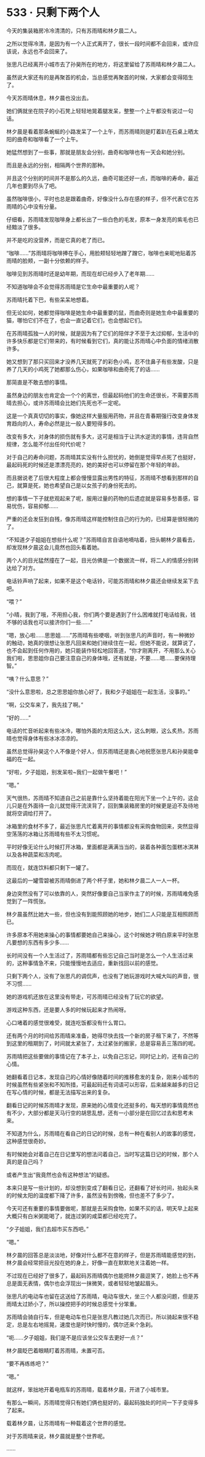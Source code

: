 # 533 · 只剩下两个人

今天的集装箱房冷冷清清的，只有苏雨晴和林夕晨二人。

之所以觉得冷清，是因为有一个人正式离开了，很长一段时间都不会回来，或许应该说，永远也不会回来了。

张思凡已经离开小城市去了孙昊所在的地方，将这里留给了苏雨晴和林夕晨二人。

虽然说大家还有的是再聚首的机会，当总感觉再聚首的时候，大家都会变得陌生了。

今天苏雨晴休息，林夕晨也没出去。

她们俩就坐在院子的小石凳上轻轻地晃着腿发呆，整整一个上午都没有说过一句话。

林夕晨是看着那条蜿蜒的小路发呆了一个上午，而苏雨晴则是盯着趴在石桌上晒太阳的曲奇和咖啡看了一个上午。

她猛然想到了一些事，那就是朋友会分别，曲奇和咖啡也有一天会和她分别。

而且是永远的分别，相隔两个世界的那种。

并且这个分别的时间并不是那么的久远，曲奇可能还好一点，而咖啡的寿命，最近几年也要到尽头了吧。

虽然咖啡很小，平时也总是跟着曲奇，好像没什么存在感的样子，但不代表它在苏雨晴的心中没有分量。

仔细看，苏雨晴发现咖啡身上都长出了一些白色的毛发，原本一身发亮的紫毛也已经黯淡了很多。

并不是吃的没营养，而是它真的老了而已。

“咖啡……”苏雨晴将咖啡捧在手心，用脸颊轻轻地蹭了蹭它，咖啡也亲昵地贴着苏雨晴的脸颊，一副十分依赖的样子。

咖啡见到苏雨晴时还是幼年期，而现在却已经步入了老年期……

不知道咖啡会不会觉得苏雨晴是它生命中最重要的人呢？

苏雨晴托着下巴，有些呆呆地想着。

但无论如何，她都觉得咖啡是她生命中最重要的鼠，而曲奇则是她生命中最重要的猫，哪怕它们不在了，也会一直记着它们，也会想起它们。

在苏雨晴孤独一人的时候，就是因为有了它们的陪伴才不至于太过抑郁，生活中的许多快乐都是它们带来的，有时候看到它们，真的能让苏雨晴心中负面的情绪消散许多。

她又想到了那只买回来才没养几天就死了的彩色小鸡，忍不住鼻子有些发酸，只是养了几天的小鸡死了她都那么伤心，如果咖啡和曲奇死了的话……

那简直是不敢去想的事情。

虽然身边的朋友也肯定会一个个的离世，但最起码他们的生命还很长，不需要苏雨晴去担心，或许苏雨晴会比她们先死也不一定呢。

这是一个真真切切的事实，像她这样大量服用药物，并且在青春期强行改变身体发育趋向的人，寿命必然是比一般人要短得多的。

改变有多大，对身体的损伤就有多大，这可是相当于让洪水逆流的事情，违背自然规律，怎么能不付出任何代价呢？

对于自己的寿命问题，苏雨晴其实没有什么担忧的，她倒是觉得早点死了也挺好，最起码死的时候还是漂漂亮亮的，她的美好也可以停留在那个年轻的年龄。

而且据说老了后很大程度上都会慢慢显露出男性的特征，苏雨晴不想看到那样的自己，就算是死，她也希望自己是以女孩子的身份死去的。

想的事情一下子就悲观起来了呢，服用过量的药物的后遗症就是容易多愁善感，容易忧伤，容易抑郁……

严重的还会发狂到自残，像苏雨晴这样能控制住自己的行为的，已经算是很轻微的了。

“不知道夕子姐姐在想些什么呢？”苏雨晴自言自语地嘀咕着，扭头朝林夕晨看去，却发现林夕晨这会儿竟然也回头看着她。

两个人的目光猛然撞在了一起，目光仿佛是一个数据流一样，将二人的情感分别转达给了对方。

电话铃声响了起来，如果不是这个电话铃，可能苏雨晴和林夕晨还会继续发呆下去吧。

“喂？”

“小晴，我到了哦，不用担心我，你们两个要是遇到了什么困难就打电话给我，钱不够的话我也可以接济你们一些……”

“嗯，放心啦……思思姐……”苏雨晴有些哽咽，听到张思凡的声音时，有一种微妙的触动，她真的很想让张思凡回来和她们继续住在一起，但她不能说，就算说了，也不会起到任何作用的，她只能装作轻松地回答道，“你才刚离开，不用那么关心我们啦，思思姐你自己要注意自己的身体哦，还有就是，不要……嗯……要保持理智。”

“咦？什么意思？”

“没什么意思啦，总之思思姐你放心好了，我和夕子姐姐在一起生活，没事的。”

“啊，公交车来了，我先挂了啊。”

“好的……”

电话的忙音听起来有些冰冷，哪怕外面的太阳这么大，这么刺眼，这么炙热，苏雨晴也觉得身体有些冰冰凉凉的。

虽然总觉得孙昊这个人不像是个好人，但苏雨晴还是衷心地祝愿张思凡和孙昊能幸福的在一起。

“好啦，夕子姐姐，别发呆啦~我们一起做午餐吧！”

“嗯。”

天气很热，苏雨晴不知道自己之前是靠什么坚持着能在阳光下坐一个上午的，这会儿只是在外面待一会儿就觉得汗流浃背了，回到集装箱房里的时候更是迫不及待地就将空调给打开了。

冰箱里的食材不多了，最近张思凡忙着离开的事情都没有采购食物回来，突然显得空荡荡的冰箱让苏雨晴有些不太习惯呢。

平时好像无论什么时候打开冰箱，里面都是满满当当的，装着各种面包蛋糕冰淇淋以及各种蔬菜和冻肉呢。

而现在，就连饮料都只剩下一罐了。

这最后的一罐雪碧被苏雨晴倒进了两个杯子里，她和林夕晨二人一人一杯。

身边突然没有了可以依靠的人，突然好像要自己当家作主了的时候，苏雨晴难免感觉到了一阵慌张。

林夕晨虽然比她大一些，但也没有到能照顾她的地步，她们二人只能是互相照顾而已。

许多原本不用她来操心的事情都要她自己来操心，这个时候她才明白原来平时张思凡要想的东西有多少多……

长时间没有一个人生活过了，苏雨晴都有些忘记自己当时是怎么一个人生活过来的，这种事情急不来，只能慢慢地去适应，重新找回以前的感觉。

只剩下两个人，没有了张思凡的调侃声，也没有了她玩游戏时大喊大叫的声音，很不习惯……

她的游戏机还放在这里没有带走，可苏雨晴已经没有了玩它的欲望。

游戏这种东西，还是要人多的时候玩起来才热闹呀。

心口堵着的感觉很难受，就连吃饭都没有什么胃口。

还有两个月的时间给苏雨晴来准备，她得尽快去找一个新的房子租下来了，不然等到这里的租期到了，时间就太紧张了，太过紧张的搬家，总是容易丢三落四的呢。

苏雨晴把这些要做的事情记在了本子上，以免自己忘记，同时记上的，还有自己的心情。

她翻看着日记本，发现自己的心情好像随着时间的推移愈发的复杂，刚来小城市的时候虽然有些紧张和不知所措，可最起码还有词语可以形容，后来越来越多的日记在写心情的时候，都是无法描写出来的复杂。

翻看日记的时候苏雨晴才发现，原来她的心情变化还挺多的，每天想的事情竟然也有不少，大部分都是天马行空的胡思乱想，还有一小部分是在回忆过去和思考未来。

不知道为什么，苏雨晴在看自己的日记的时候，总有一种在看别人的故事的感觉，这种感觉很奇妙。

有时候她会对着自己在日记里写的想法问着自己，当时写这篇日记的时候，那个人真的是自己吗？

或者产生出“我竟然也会有这种想法”的疑惑。

本来只是写一些计划的，却没想到变成了翻看日记，还翻看了好长时间，抬起头来的时候太阳的温度都下降了许多，虽然没有到傍晚，但也差不了多少了。

今天可还有重要的事情要做呢，那就是去采购食物，如果不买的话，明天早上起来大概只有白米粥能喝了，就连过粥的咸菜都已经吃完了。

“夕子姐姐，我们去超市买东西吧。”

“嗯。”

林夕晨的回答总是淡淡地，好像对什么都不在意的样子，但是苏雨晴能感觉的到，林夕晨会经常把目光投在她的身上，好像一直在默默地关注着她一样。

不过现在已经好了很多了，最起码苏雨晴偶尔也能把林夕晨逗笑了，她脸上也不再总是面无表情，偶尔也会浮现出一抹微笑，或者轻轻地皱起眉头。

张思凡的电动车也留在这送给了苏雨晴，电动车很大，坐三个人都没问题，但是苏雨晴太过娇小了，所以操控把手的时候总感觉十分笨重。

苏雨晴会骑自行车，但是电动车也只是张思凡教过她几次而已，所以骑起来很不稳定，总是左右地摇晃，速度也是时快时慢的，偶尔还来个急刹。

“呃……夕子姐姐，我们是不是应该坐公交车去更好一点？”

林夕晨眨巴着眼睛盯着苏雨晴，未置可否。

“要不再练练吧？”

“嗯。”

就这样，笨拙地开着电瓶车的苏雨晴，载着林夕晨，开进了小城市里。

有那么一瞬间，苏雨晴觉得只有她们俩也挺好的，最起码独处的时间一下子变得多了起来。

载着林夕晨，让苏雨晴有一种载着这个世界的感觉。

对于苏雨晴来说，林夕晨就是整个世界呢。

……
